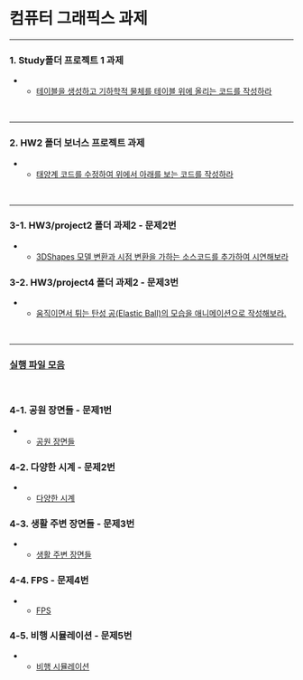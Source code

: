 # 컴퓨터 그래픽스 과제
---

### 1. Study폴더 프로젝트 1 과제 
- - [테이블을 생성하고 기하학적 물체를 테이블 위에 올리는 코드를 작성하라](Study)


<br/>

 
---

### 2. HW2 폴더 보너스 프로젝트 과제 
- - [태양계 코드를 수정하여 위에서 아래를 보는 코드를 작성하라](HW2)

<br/>

---

### 3-1. HW3/project2 폴더 과제2 - 문제2번 
- - [3DShapes 모델 변환과 시점 변환을 가하는 소스코드를 추가하여 시연해보라](HW3/project2/NeHe-3D-Shape)
### 3-2. HW3/project4 폴더 과제2 - 문제3번 
- - [움직이면서 튀는 탄성 공(Elastic Ball)의 모습을 애니메이션으로 작성해보라.](HW3/project4/gravityBall)
 

<br/>

---

### [실행 파일 모음](Final_HW/exe_file)

<br/>

### 4-1. 공원 장면들 - 문제1번 
- - [공원 장면들](Final_HW/project1/final1)
  
### 4-2. 다양한 시계 - 문제2번 
- - [다양한 시계](Final_HW/project2/final2)
  
### 4-3. 생활 주변 장면들 - 문제3번 
- - [생활 주변 장면들](Final_HW/project3/final3)
 
### 4-4. FPS - 문제4번 
- - [FPS](Final_HW/project4/final4)

### 4-5. 비행 시뮬레이션 - 문제5번 
- - [비행 시뮬레이션](Final_HW/project5/final5)




